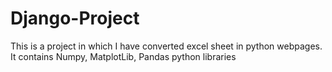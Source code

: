 # Django-Project
This is a project in which I have converted excel sheet in python webpages. 
It contains Numpy, MatplotLib, Pandas python libraries
